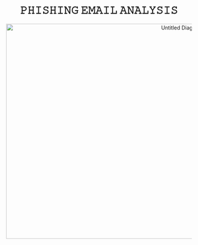 <h1 = align=center>𝙿𝙷𝙸𝚂𝙷𝙸𝙽𝙶 𝙴𝙼𝙰𝙸𝙻 𝙰𝙽𝙰𝙻𝚈𝚂𝙸𝚂</h1>

<p align="center">
<img width="1008" height="584" alt="Untitled Diagram drawio (2)" src="https://github.com/user-attachments/assets/908268b9-c6e7-47e3-8406-38c7eebc538a" />
</p>
